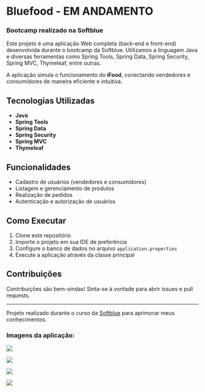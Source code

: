 # Bluefood - EM ANDAMENTO

### Bootcamp realizado na Softblue

Este projeto é uma aplicação Web completa (back-end e front-end) desenvolvida durante o bootcamp da Softblue. Utilizamos a linguagem Java e diversas ferramentas como Spring Tools, Spring Data, Spring Security, Spring MVC, Thymeleaf, entre outras.

A aplicação simula o funcionamento do **iFood**, conectando vendedores e consumidores de maneira eficiente e intuitiva.

## Tecnologias Utilizadas

- **Java**
- **Spring Tools**
- **Spring Data**
- **Spring Security**
- **Spring MVC**
- **Thymeleaf**

## Funcionalidades

- Cadastro de usuários (vendedores e consumidores)
- Listagem e gerenciamento de produtos
- Realização de pedidos
- Autenticação e autorização de usuários

## Como Executar

1. Clone este repositório
2. Importe o projeto em sua IDE de preferência
3. Configure o banco de dados no arquivo `application.properties`
4. Execute a aplicação através da classe principal

## Contribuições

Contribuições são bem-vindas! Sinta-se à vontade para abrir issues e pull requests.

---
Projeto realizado durante o curso da [Softblue](https://www.softblue.com.br) para aprimorar meus conhecimentos.


<h3>Imagens da aplicação:</h3>
<p><img src="https://dsm01pap002files.storage.live.com/y4mNQHHUuajcJr0zCbyBnWRo3Aj5_X38tRdvn4K3qsTuo_ZqzdSCnEzebP2bWBP9Bj3EWN_TYxMxO0DwaUMvD9_Aovo6z1LqzHM1gHkl_0z8SP6kWoMhIxhjTTrsZHBOg8cQOtoutki7_PNogR0il9QEcSpczRXiDzrO9htRgrgWkXN5LqQzdjBrkyGp_tF9lcx?width=660&height=480&cropmode=none"/></p>
<p><img src="https://dsm01pap002files.storage.live.com/y4mwJpKVTR7W10-TVpuqgr63qRrjcBvyVll9mX0KNyEPJICjjWqsHpcUyEPq_fHRaP60V1qrCd92Pw_oMy3FPeRehMb_PpuD3-8GDkIYwk2b54hdYi8AD95G2S0Ljk8M7rtL5SjQI-zDo1R5G3Jb_f95hETV6jeJvlpnvfwQr0Sc8fu0Fw6A7s4yIzoFhTiMd7b?width=620&height=660&cropmode=none"/></p>
<p><img src="https://dsm01pap002files.storage.live.com/y4mOO2scOn8nzTHgrA5BVk97p87ri1hIrWV3q9Yfwa1zinXI6KZKRPMMMrX7uYuYXR8KeEAhxTtxbejzF7nQUh8b2J9QZ2VW7IBnlG0jBy92Ngy-9v4oHagGYHgHUpuuz9zZmBoJNAjyHoFVrxcgwiN0eMgJU6SzwIG97Qg9mQHxU7AlMRoJQ-PEsKqUc_YJk2W?width=527&height=660&cropmode=none"/></p>
<p><img src="https://dsm01pap002files.storage.live.com/y4mIe30xXLoFcfs_S8uOnPRRQYX2Coy232yVFujeoDnFRa4qbh0_9rAZqavGnhT_kr7-LAkuB045JH-DNtMsB3bI9zjPca6Ifpjrae2L5IgrYF6kZuNYLOclnOPS3Xw2fzrZ118oGf36DyV4awt8BPo9TiSSwSiVbm_I4GkiF2f6Y0TScIeQ84AOCk80A5zDRZJ?width=599&height=660&cropmode=none"/></p>
